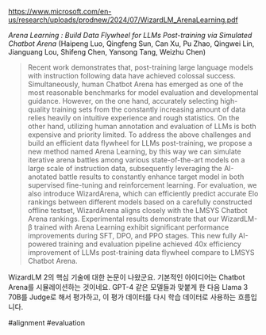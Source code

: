 https://www.microsoft.com/en-us/research/uploads/prodnew/2024/07/WizardLM_ArenaLearning.pdf

*Arena Learning : Build Data Flywheel for LLMs Post-training via Simulated Chatbot Arena* (Haipeng Luo, Qingfeng Sun, Can Xu, Pu Zhao, Qingwei Lin, Jianguang Lou, Shifeng Chen, Yansong Tang, Weizhu Chen)

> Recent work demonstrates that, post-training large language models with instruction following data have achieved colossal success. Simultaneously, human Chatbot Arena has emerged as one of the most reasonable benchmarks for model evaluation and developmental guidance. However, on the one hand, accurately selecting high-quality training sets from the constantly increasing amount of data relies heavily on intuitive experience and rough statistics. On the other hand, utilizing human annotation and evaluation of LLMs is both expensive and priority limited. To address the above challenges and build an efficient data flywheel for LLMs post-training, we propose a new method named Arena Learning, by this way we can simulate iterative arena battles among various state-of-the-art models on a large scale of instruction data, subsequently leveraging the AI-anotated battle results to constantly enhance target model in both supervised fine-tuning and reinforcement learning. For evaluation, we also introduce WizardArena, which can efficiently predict accurate Elo rankings between different models based on a carefully constructed offline testset, WizardArena aligns closely with the LMSYS Chatbot Arena rankings. Experimental results demonstrate that our WizardLM-β trained with Arena Learning exhibit significant performance improvements during SFT, DPO, and PPO stages. This new fully AI-powered training and evaluation pipeline achieved 40x efficiency improvement of LLMs post-training data flywheel compare to LMSYS Chatbot Arena.

WizardLM 2의 핵심 기술에 대한 논문이 나왔군요. 기본적인 아이디어는 Chatbot Arena를 시뮬레이션하는 것이네요. GPT-4 같은 모델들과 맞붙게 한 다음 Llama 3 70B를 Judge로 해서 평가하고, 이 평가 데이터를 다시 학습 데이터로 사용하는 흐름입니다.

#alignment #evaluation
